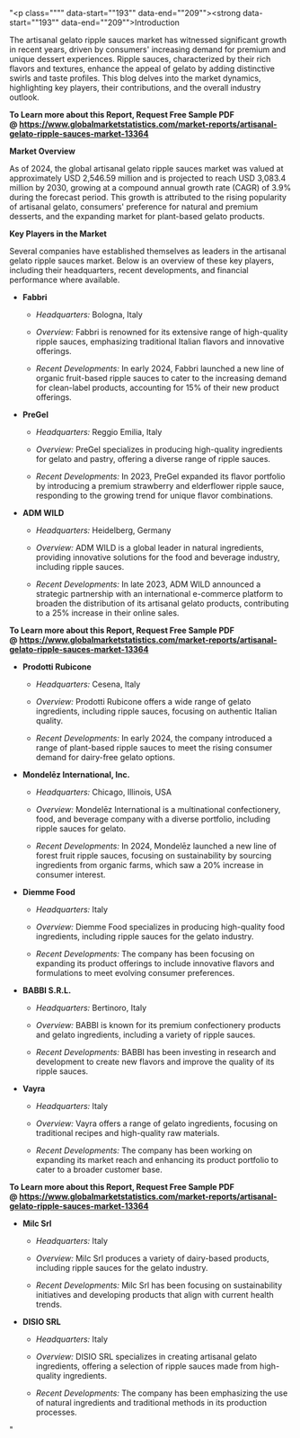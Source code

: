 "<p class="""" data-start=""193"" data-end=""209""><strong data-start=""193"" data-end=""209"">Introduction</strong></p>
<p class="""" data-start=""211"" data-end=""368""><span class=""relative -mx-px my-[-0.2rem] rounded-sm px-px py-[0.2rem]"">The artisanal gelato ripple sauces market has witnessed significant growth in recent years, driven by consumers' increasing demand for premium and unique dessert experiences.</span> <span class=""relative -mx-px my-[-0.2rem] rounded-sm px-px py-[0.2rem]"">Ripple sauces, characterized by their rich flavors and textures, enhance the appeal of gelato by adding distinctive swirls and taste profiles.</span> <span class=""relative -mx-px my-[-0.2rem] rounded-sm px-px py-[0.2rem]"">This blog delves into the market dynamics, highlighting key players, their contributions, and the overall industry outlook.</span></p>
<p class="""" data-start=""211"" data-end=""368""><strong>To Learn more about this Report, Request Free Sample PDF @&nbsp;<a href=""https://www.globalmarketstatistics.com/market-reports/artisanal-gelato-ripple-sauces-market-13364"">https://www.globalmarketstatistics.com/market-reports/artisanal-gelato-ripple-sauces-market-13364</a></strong></p>
<p class="""" data-start=""370"" data-end=""389""><strong data-start=""370"" data-end=""389"">Market Overview</strong></p>
<p class="""" data-start=""391"" data-end=""552""><span class=""relative -mx-px my-[-0.2rem] rounded-sm px-px py-[0.2rem]"">As of 2024, the global artisanal gelato ripple sauces market was valued at approximately USD 2,546.59 million and is projected to reach USD 3,083.4 million by 2030, growing at a compound annual growth rate (CAGR) of 3.9% during the forecast period.</span> <span class=""relative -mx-px my-[-0.2rem] rounded-sm px-px py-[0.2rem]"">This growth is attributed to the rising popularity of artisanal gelato, consumers' preference for natural and premium desserts, and the expanding market for plant-based gelato products.</span></p>
<p class="""" data-start=""554"" data-end=""583""><strong data-start=""554"" data-end=""583"">Key Players in the Market</strong></p>
<p class="""" data-start=""585"" data-end=""824"">Several companies have established themselves as leaders in the artisanal gelato ripple sauces market. Below is an overview of these key players, including their headquarters, recent developments, and financial performance where available.</p>
<ul data-start=""826"" data-end=""4501"">
<li class="""" data-start=""826"" data-end=""1206"">
<p class="""" data-start=""829"" data-end=""839""><strong data-start=""829"" data-end=""839"">Fabbri</strong></p>
<ul data-start=""844"" data-end=""1206"">
<li class="""" data-start=""844"" data-end=""947"">
<p class="""" data-start=""846"" data-end=""947""><em data-start=""846"" data-end=""861"">Headquarters:</em> <span class=""relative -mx-px my-[-0.2rem] rounded-sm px-px py-[0.2rem]"">Bologna, Italy</span></p>
</li>
<li class="""" data-start=""952"" data-end=""1051"">
<p class="""" data-start=""954"" data-end=""1051""><em data-start=""954"" data-end=""965"">Overview:</em> <span class=""relative -mx-px my-[-0.2rem] rounded-sm px-px py-[0.2rem]"">Fabbri is renowned for its extensive range of high-quality ripple sauces, emphasizing traditional Italian flavors and innovative offerings.</span></p>
</li>
<li class="""" data-start=""1056"" data-end=""1206"">
<p class="""" data-start=""1058"" data-end=""1206""><em data-start=""1058"" data-end=""1080"">Recent Developments:</em> <span class=""relative -mx-px my-[-0.2rem] rounded-sm px-px py-[0.2rem]"">In early 2024, Fabbri launched a new line of organic fruit-based ripple sauces to cater to the increasing demand for clean-label products, accounting for 15% of their new product offerings.</span></p>
</li>
</ul>
</li>
<li class="""" data-start=""1208"" data-end=""1588"">
<p class="""" data-start=""1211"" data-end=""1221""><strong data-start=""1211"" data-end=""1221"">PreGel</strong></p>
<ul data-start=""1226"" data-end=""1588"">
<li class="""" data-start=""1226"" data-end=""1329"">
<p class="""" data-start=""1228"" data-end=""1329""><em data-start=""1228"" data-end=""1243"">Headquarters:</em> <span class=""relative -mx-px my-[-0.2rem] rounded-sm px-px py-[0.2rem]"">Reggio Emilia, Italy</span></p>
</li>
<li class="""" data-start=""1334"" data-end=""1433"">
<p class="""" data-start=""1336"" data-end=""1433""><em data-start=""1336"" data-end=""1347"">Overview:</em> <span class=""relative -mx-px my-[-0.2rem] rounded-sm px-px py-[0.2rem]"">PreGel specializes in producing high-quality ingredients for gelato and pastry, offering a diverse range of ripple sauces.</span></p>
</li>
<li class="""" data-start=""1438"" data-end=""1588"">
<p class="""" data-start=""1440"" data-end=""1588""><em data-start=""1440"" data-end=""1462"">Recent Developments:</em> <span class=""relative -mx-px my-[-0.2rem] rounded-sm px-px py-[0.2rem]"">In 2023, PreGel expanded its flavor portfolio by introducing a premium strawberry and elderflower ripple sauce, responding to the growing trend for unique flavor combinations.</span></p>
</li>
</ul>
</li>
<li class="""" data-start=""1590"" data-end=""1972"">
<p class="""" data-start=""1593"" data-end=""1605""><strong data-start=""1593"" data-end=""1605"">ADM WILD</strong></p>
<ul data-start=""1610"" data-end=""1972"">
<li class="""" data-start=""1610"" data-end=""1713"">
<p class="""" data-start=""1612"" data-end=""1713""><em data-start=""1612"" data-end=""1627"">Headquarters:</em> <span class=""relative -mx-px my-[-0.2rem] rounded-sm px-px py-[0.2rem]"">Heidelberg, Germany</span></p>
</li>
<li class="""" data-start=""1718"" data-end=""1817"">
<p class="""" data-start=""1720"" data-end=""1817""><em data-start=""1720"" data-end=""1731"">Overview:</em> <span class=""relative -mx-px my-[-0.2rem] rounded-sm px-px py-[0.2rem]"">ADM WILD is a global leader in natural ingredients, providing innovative solutions for the food and beverage industry, including ripple sauces.</span></p>
</li>
<li class="""" data-start=""1822"" data-end=""1972"">
<p class="""" data-start=""1824"" data-end=""1972""><em data-start=""1824"" data-end=""1846"">Recent Developments:</em> <span class=""relative -mx-px my-[-0.2rem] rounded-sm px-px py-[0.2rem]"">In late 2023, ADM WILD announced a strategic partnership with an international e-commerce platform to broaden the distribution of its artisanal gelato products, contributing to a 25% increase in their online sales.</span></p>
</li>
</ul>
</li>
</ul>
<p><span class=""relative -mx-px my-[-0.2rem] rounded-sm px-px py-[0.2rem]""><strong>To Learn more about this Report, Request Free Sample PDF @&nbsp;<a href=""https://www.globalmarketstatistics.com/market-reports/artisanal-gelato-ripple-sauces-market-13364"">https://www.globalmarketstatistics.com/market-reports/artisanal-gelato-ripple-sauces-market-13364</a></strong></span></p>
<ul data-start=""826"" data-end=""4501"">
<li class="""" data-start=""1974"" data-end=""2365"">
<p class="""" data-start=""1977"" data-end=""1998""><strong data-start=""1977"" data-end=""1998"">Prodotti Rubicone</strong></p>
<ul data-start=""2003"" data-end=""2365"">
<li class="""" data-start=""2003"" data-end=""2106"">
<p class="""" data-start=""2005"" data-end=""2106""><em data-start=""2005"" data-end=""2020"">Headquarters:</em> <span class=""relative -mx-px my-[-0.2rem] rounded-sm px-px py-[0.2rem]"">Cesena, Italy</span></p>
</li>
<li class="""" data-start=""2111"" data-end=""2210"">
<p class="""" data-start=""2113"" data-end=""2210""><em data-start=""2113"" data-end=""2124"">Overview:</em> <span class=""relative -mx-px my-[-0.2rem] rounded-sm px-px py-[0.2rem]"">Prodotti Rubicone offers a wide range of gelato ingredients, including ripple sauces, focusing on authentic Italian quality.</span></p>
</li>
<li class="""" data-start=""2215"" data-end=""2365"">
<p class="""" data-start=""2217"" data-end=""2365""><em data-start=""2217"" data-end=""2239"">Recent Developments:</em> <span class=""relative -mx-px my-[-0.2rem] rounded-sm px-px py-[0.2rem]"">In early 2024, the company introduced a range of plant-based ripple sauces to meet the rising consumer demand for dairy-free gelato options.</span></p>
</li>
</ul>
</li>
<li class="""" data-start=""2367"" data-end=""2769"">
<p class="""" data-start=""2370"" data-end=""2402""><strong data-start=""2370"" data-end=""2402"">Mondelēz International, Inc.</strong></p>
<ul data-start=""2407"" data-end=""2769"">
<li class="""" data-start=""2407"" data-end=""2510"">
<p class="""" data-start=""2409"" data-end=""2510""><em data-start=""2409"" data-end=""2424"">Headquarters:</em> <span class=""relative -mx-px my-[-0.2rem] rounded-sm px-px py-[0.2rem]"">Chicago, Illinois, USA</span></p>
</li>
<li class="""" data-start=""2515"" data-end=""2614"">
<p class="""" data-start=""2517"" data-end=""2614""><em data-start=""2517"" data-end=""2528"">Overview:</em> <span class=""relative -mx-px my-[-0.2rem] rounded-sm px-px py-[0.2rem]"">Mondelēz International is a multinational confectionery, food, and beverage company with a diverse portfolio, including ripple sauces for gelato.</span></p>
</li>
<li class="""" data-start=""2619"" data-end=""2769"">
<p class="""" data-start=""2621"" data-end=""2769""><em data-start=""2621"" data-end=""2643"">Recent Developments:</em> <span class=""relative -mx-px my-[-0.2rem] rounded-sm px-px py-[0.2rem]"">In 2024, Mondelēz launched a new line of forest fruit ripple sauces, focusing on sustainability by sourcing ingredients from organic farms, which saw a 20% increase in consumer interest.</span></p>
</li>
</ul>
</li>
<li class="""" data-start=""2771"" data-end=""3116"">
<p class="""" data-start=""2774"" data-end=""2789""><strong data-start=""2774"" data-end=""2789"">Diemme Food</strong></p>
<ul data-start=""2794"" data-end=""3116"">
<li class="""" data-start=""2794"" data-end=""2897"">
<p class="""" data-start=""2796"" data-end=""2897""><em data-start=""2796"" data-end=""2811"">Headquarters:</em> <span class=""relative -mx-px my-[-0.2rem] rounded-sm px-px py-[0.2rem]"">Italy</span></p>
</li>
<li class="""" data-start=""2902"" data-end=""3001"">
<p class="""" data-start=""2904"" data-end=""3001""><em data-start=""2904"" data-end=""2915"">Overview:</em> <span class=""relative -mx-px my-[-0.2rem] rounded-sm px-px py-[0.2rem]"">Diemme Food specializes in producing high-quality food ingredients, including ripple sauces for the gelato industry.</span></p>
</li>
<li class="""" data-start=""3006"" data-end=""3116"">
<p class="""" data-start=""3008"" data-end=""3116""><em data-start=""3008"" data-end=""3030"">Recent Developments:</em> <span class=""relative -mx-px my-[-0.2rem] rounded-sm px-px py-[0.2rem]"">The company has been focusing on expanding its product offerings to include innovative flavors and formulations to meet evolving consumer preferences.</span></p>
</li>
</ul>
</li>
<li class="""" data-start=""3118"" data-end=""3464"">
<p class="""" data-start=""3121"" data-end=""3137""><strong data-start=""3121"" data-end=""3137"">BABBI S.R.L.</strong></p>
<ul data-start=""3142"" data-end=""3464"">
<li class="""" data-start=""3142"" data-end=""3245"">
<p class="""" data-start=""3144"" data-end=""3245""><em data-start=""3144"" data-end=""3159"">Headquarters:</em> <span class=""relative -mx-px my-[-0.2rem] rounded-sm px-px py-[0.2rem]"">Bertinoro, Italy</span></p>
</li>
<li class="""" data-start=""3250"" data-end=""3349"">
<p class="""" data-start=""3252"" data-end=""3349""><em data-start=""3252"" data-end=""3263"">Overview:</em> <span class=""relative -mx-px my-[-0.2rem] rounded-sm px-px py-[0.2rem]"">BABBI is known for its premium confectionery products and gelato ingredients, including a variety of ripple sauces.</span></p>
</li>
<li class="""" data-start=""3354"" data-end=""3464"">
<p class="""" data-start=""3356"" data-end=""3464""><em data-start=""3356"" data-end=""3378"">Recent Developments:</em> <span class=""relative -mx-px my-[-0.2rem] rounded-sm px-px py-[0.2rem]"">BABBI has been investing in research and development to create new flavors and improve the quality of its ripple sauces.</span></p>
</li>
</ul>
</li>
<li class="""" data-start=""3466"" data-end=""3805"">
<p class="""" data-start=""3469"" data-end=""3478""><strong data-start=""3469"" data-end=""3478"">Vayra</strong></p>
<ul data-start=""3483"" data-end=""3805"">
<li class="""" data-start=""3483"" data-end=""3586"">
<p class="""" data-start=""3485"" data-end=""3586""><em data-start=""3485"" data-end=""3500"">Headquarters:</em> <span class=""relative -mx-px my-[-0.2rem] rounded-sm px-px py-[0.2rem]"">Italy</span></p>
</li>
<li class="""" data-start=""3591"" data-end=""3690"">
<p class="""" data-start=""3593"" data-end=""3690""><em data-start=""3593"" data-end=""3604"">Overview:</em> <span class=""relative -mx-px my-[-0.2rem] rounded-sm px-px py-[0.2rem]"">Vayra offers a range of gelato ingredients, focusing on traditional recipes and high-quality raw materials.</span></p>
</li>
<li class="""" data-start=""3695"" data-end=""3805"">
<p class="""" data-start=""3697"" data-end=""3805""><em data-start=""3697"" data-end=""3719"">Recent Developments:</em> <span class=""relative -mx-px my-[-0.2rem] rounded-sm px-px py-[0.2rem]"">The company has been working on expanding its market reach and enhancing its product portfolio to cater to a broader customer base.</span></p>
</li>
</ul>
</li>
</ul>
<p><span class=""relative -mx-px my-[-0.2rem] rounded-sm px-px py-[0.2rem]""><strong>To Learn more about this Report, Request Free Sample PDF @&nbsp;<a href=""https://www.globalmarketstatistics.com/market-reports/artisanal-gelato-ripple-sauces-market-13364"">https://www.globalmarketstatistics.com/market-reports/artisanal-gelato-ripple-sauces-market-13364</a></strong></span></p>
<ul data-start=""826"" data-end=""4501"">
<li class="""" data-start=""3807"" data-end=""4149"">
<p class="""" data-start=""3810"" data-end=""3822""><strong data-start=""3810"" data-end=""3822"">Milc Srl</strong></p>
<ul data-start=""3827"" data-end=""4149"">
<li class="""" data-start=""3827"" data-end=""3930"">
<p class="""" data-start=""3829"" data-end=""3930""><em data-start=""3829"" data-end=""3844"">Headquarters:</em> <span class=""relative -mx-px my-[-0.2rem] rounded-sm px-px py-[0.2rem]"">Italy</span></p>
</li>
<li class="""" data-start=""3935"" data-end=""4034"">
<p class="""" data-start=""3937"" data-end=""4034""><em data-start=""3937"" data-end=""3948"">Overview:</em> <span class=""relative -mx-px my-[-0.2rem] rounded-sm px-px py-[0.2rem]"">Milc Srl produces a variety of dairy-based products, including ripple sauces for the gelato industry.</span></p>
</li>
<li class="""" data-start=""4039"" data-end=""4149"">
<p class="""" data-start=""4041"" data-end=""4149""><em data-start=""4041"" data-end=""4063"">Recent Developments:</em> <span class=""relative -mx-px my-[-0.2rem] rounded-sm px-px py-[0.2rem]"">Milc Srl has been focusing on sustainability initiatives and developing products that align with current health trends.</span></p>
</li>
</ul>
</li>
<li class="""" data-start=""4151"" data-end=""4501"">
<p class="""" data-start=""4155"" data-end=""4168""><strong data-start=""4155"" data-end=""4168"">DISIO SRL</strong></p>
<ul data-start=""4174"" data-end=""4501"">
<li class="""" data-start=""4174"" data-end=""4197"">
<p class="""" data-start=""4176"" data-end=""4197""><em data-start=""4176"" data-end=""4191"">Headquarters:</em> Italy</p>
</li>
<li class="""" data-start=""4203"" data-end=""4354"">
<p class="""" data-start=""4205"" data-end=""4354""><em data-start=""4205"" data-end=""4216"">Overview:</em> DISIO SRL specializes in creating artisanal gelato ingredients, offering a selection of ripple sauces made from high-quality ingredients.</p>
</li>
<li class="""" data-start=""4360"" data-end=""4501"">
<p class="""" data-start=""4362"" data-end=""4501""><em data-start=""4362"" data-end=""4384"">Recent Developments:</em> The company has been emphasizing the use of natural ingredients and traditional methods in its production processes.</p>
</li>
</ul>
</li>
</ul>"
